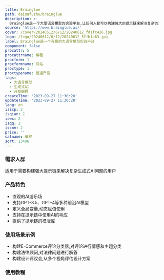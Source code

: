 ```yaml
---
title: Brainglue
path: daimafuzhu/brainglue
description: >-
  Brainglue是一个大型语言模型的实验平台,让任何人都可以构建强大的提示链来解决复杂的生成式AI问题。Brainglue提供了一个直观的AI游乐场,使得制作和实现提示链变得轻而易举。用户可以通过调整上下文窗口和温度设置,来实验不同的AI配置。Brainglue支持GPT-3.5、GPT-4等多种前沿AI模型,并计划很快增加更多模型支持。用户可以定义全局变量,在提示链中动态赋值使用。Brainglue支持在提示链中使用AI的响应来告知下一个提示,实现更复杂和合理的输出。Brainglue提供了提示链的模版库,增强了AI的推理能力。
source: 'https://www.brainglue.ai/'
cover: /cover/20240612/6/12/20240612_fd1fc426.jpg
logo: /logo/20240612/6/12/20240612_5ffb1a63.jpg
label: Brainglue是一个有趣的大语言模型实验平台
component: false
procattr: 5
procattrname: 编程
procform: 1
procformname: 网站
proctype: 1
proctypename: 普通产品
tags:
  - 大语言模型
  - 生成式AI
  - 开发编程
createTime: '2023-09-27 11:30:28'
updateTime: '2023-09-27 11:30:28'
lang: en
isicp: 2
isqian: 2
iswx: 2
isqq: 2
iscom: 2
price: ''
catname: 编程
sort: 13406
---
```




### 需求人群
适用于需要构建强大提示链来解决复杂生成式AI问题的用户

### 产品特色
- 直观的AI游乐场
- 支持GPT-3.5、GPT-4等多种前沿AI模型
- 定义全局变量,动态赋值使用
- 支持在提示链中使用AI的响应
- 提供了提示链的模版库

### 使用场景示例
- 构建E-Commerce评论分类器,对评论进行情感和主题分类
- 构建法律顾问,对法律问题进行解答
- 构建设计评议会,从多个视角评估设计方案

### 使用教程


  

